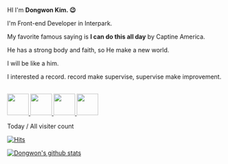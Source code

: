 HI I'm **Dongwon Kim. 😉**

I'm Front-end Developer in Interpark.

My favorite famous saying is **I can do this all day** by Captine America.

He has a strong body and faith, so He make a new world. 

I will be like a him.

I interested a record. record make supervise, supervise make improvement.

<br>

<div>
  <a href="https://dwblog.netlify.com/" target="_blank">
    <img src="https://image.flaticon.com/icons/png/128/609/609803.png" height="50px">
  </a>
  <a href="https://github.com/gimdongwon" target="_blank">
    <img src="https://image.flaticon.com/icons/png/128/270/270798.png" height="50px">
  </a>
  <a href="https://medium.com/@ehddnjs8989" target="_blank">
    <img src="https://image.flaticon.com/icons/png/128/2504/2504925.png" height="50px">
  </a>
  <a href="https://dongwon.oopy.io/" target="_blank">
    <img src="https://upload.wikimedia.org/wikipedia/commons/4/45/Notion_app_logo.png" height="50px">
  </a>
</div>

Today / All visiter count

<div>

[![Hits](https://hits.seeyoufarm.com/api/count/incr/badge.svg?url=https%3A%2F%2Fgithub.com%2Fgimdongwon&count_bg=%2379C83D&title_bg=%23555555&icon=&icon_color=%23E7E7E7&title=hits&edge_flat=false)](https://hits.seeyoufarm.com)

</div>

[![Dongwon's github stats](https://github-readme-stats.vercel.app/api?username=gimdongwon)](https://github.com/anuraghazra/github-readme-stats)

